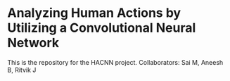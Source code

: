 # Analyzing Human Actions by Utilizing a Convolutional Neural Network

This is the repository for the HACNN project. 
Collaborators: Sai M, Aneesh B, Ritvik J

